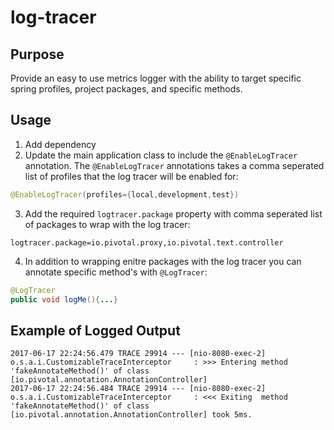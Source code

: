 # log-tracer
## Purpose
Provide an easy to use metrics logger with the ability to target specific spring profiles, project packages, and specific methods.

## Usage
1. Add dependency
2. Update the main application class to include the `@EnableLogTracer` annotation. The `@EnableLogTracer` annotations takes a comma seperated list of profiles that the log tracer will be enabled for:
```java
@EnableLogTracer(profiles={local,development,test})
```
3. Add the required `logtracer.package` property with comma seperated list of packages to wrap with the log tracer:
```
logtracer.package=io.pivotal.proxy,io.pivotal.text.controller
```
4. In addition to wrapping enitre packages with the log tracer you can annotate specific method's with `@LogTracer`:
```java
@LogTracer
public void logMe(){...}
```

## Example of Logged Output
```
2017-06-17 22:24:56.479 TRACE 29914 --- [nio-8080-exec-2] o.s.a.i.CustomizableTraceInterceptor     : >>> Entering method 'fakeAnnotateMethod()' of class [io.pivotal.annotation.AnnotationController]
2017-06-17 22:24:56.484 TRACE 29914 --- [nio-8080-exec-2] o.s.a.i.CustomizableTraceInterceptor     : <<< Exiting  method 'fakeAnnotateMethod()' of class [io.pivotal.annotation.AnnotationController] took 5ms.
```


